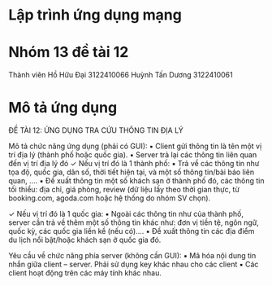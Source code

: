 # Lập trình ứng dụng mạng
# Nhóm 13 đề tài 12

Thành viên
Hồ Hữu Đại      3122410066
Huỳnh Tấn Dương 3122410061

# Mô tả ứng dụng
ĐỀ TÀI 12: ỨNG DỤNG TRA CỨU THÔNG TIN ĐỊA LÝ

Mô tả chức năng ứng dụng (phải có GUI):
▪ Client gửi thông tin là tên một vị trí địa lý (thành phố hoặc quốc gia).
▪ Server trả lại các thông tin liên quan đến vị trí địa lý đó
✓ Nếu vị trí đó là 1 thành phố:
▪ Trả về các thông tin như tọa độ, quốc gia, dân số, thời tiết hiện tại, và một số thông
tin/bài báo liên quan, ....
▪ Đề xuất thông tin một số khách sạn ở thành phố đó, các thông tin tối thiểu: địa chỉ,
giá phòng, review (dữ liệu lấy theo thời gian thực, từ booking.com, agoda.com
hoặc hệ thống do nhóm SV chọn).

✓ Nếu vị trí đó là 1 quốc gia:
▪ Ngoài các thông tin như của thành phố, server cần trả về thêm một số thông tin
khác như: đơn vị tiền tệ, ngôn ngữ, quốc kỳ, các quốc gia liền kề (nếu có)....
▪ Đề xuất thông tin các địa điểm du lịch nổi bật/hoặc khách sạn ở quốc gia đó.

Yêu cầu về chức năng phía server (không cần GUI):
▪ Mã hóa nội dung tin nhắn giữa client – server. Phải sử dụng key khác nhau cho các client
▪ Các client hoạt động trên các máy tính khác nhau.
